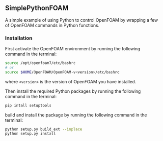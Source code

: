 

## SimplePythonFOAM

A simple example of using Python to control OpenFOAM by wrapping a few of OpenFOAM commands in Python functions.


### Installation
First activate the OpenFOAM environment by running the following command in the terminal:
```bash
source /opt/openfoam7/etc/bashrc
# or
source $HOME/OpenFOAM/OpenFOAM-v<version>/etc/bashrc
```
where `<version>` is the version of OpenFOAM you have installed.

Then install the required Python packages by running the following command in the terminal:
```bash
pip intall setuptools
```
build and install the package by running the following command in the terminal:
```bash
python setup.py build_ext --inplace
python setup.py install
```

